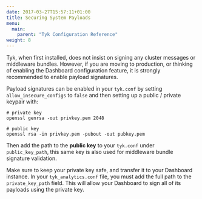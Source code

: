 ```yaml
---
date: 2017-03-27T15:57:11+01:00
title: Securing System Payloads
menu:
  main:
    parent: "Tyk Configuration Reference"
weight: 8 
---
```


Tyk, when first installed, does not insist on signing any cluster messages or middleware bundles. However, if you are moving to production, or thinking of enabling the Dashboard configuration feature, it is strongly recommended to enable payload signatures.

Payload signatures can be enabled in your `tyk.conf` by setting `allow_insecure_configs` to `false` and then setting up a public / private keypair with:

```{.copyWrapper}
# private key
openssl genrsa -out privkey.pem 2048

# public key
openssl rsa -in privkey.pem -pubout -out pubkey.pem
```

Then add the path to the **public key** to your `tyk.conf` under `public_key_path`, this same key is also used for middleware bundle signature validation.

Make sure to keep your private key safe, and transfer it to your Dashboard instance. In your `tyk_analytics.conf` file, you must add the full path to the `private_key_path` field. This will allow your Dashboard to sign all of its payloads using the private key.